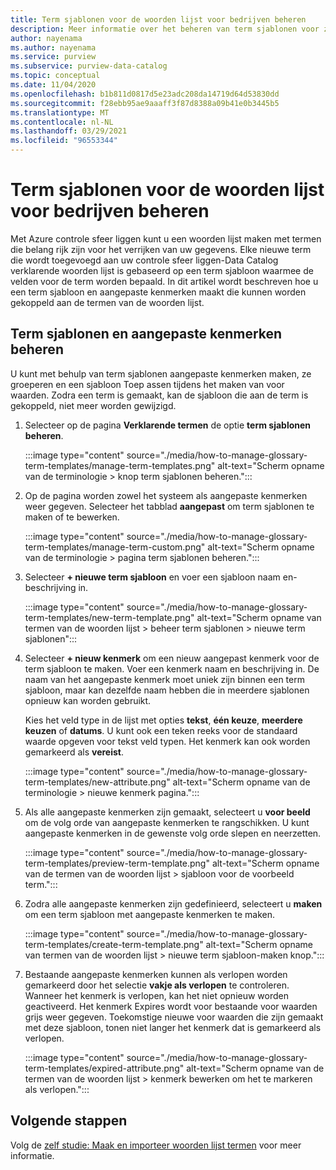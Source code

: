 ```yaml
---
title: Term sjablonen voor de woorden lijst voor bedrijven beheren
description: Meer informatie over het beheren van term sjablonen voor zakelijke woorden lijst in een Azure controle sfeer liggen Data Catalog.
author: nayenama
ms.author: nayenama
ms.service: purview
ms.subservice: purview-data-catalog
ms.topic: conceptual
ms.date: 11/04/2020
ms.openlocfilehash: b1b811d0817d5e23adc208da14719d64d53830dd
ms.sourcegitcommit: f28ebb95ae9aaaff3f87d8388a09b41e0b3445b5
ms.translationtype: MT
ms.contentlocale: nl-NL
ms.lasthandoff: 03/29/2021
ms.locfileid: "96553344"
---
```

# <a name="how-to-manage-term-templates-for-business-glossary"></a>Term sjablonen voor de woorden lijst voor bedrijven beheren

Met Azure controle sfeer liggen kunt u een woorden lijst maken met termen die belang rijk zijn voor het verrijken van uw gegevens. Elke nieuwe term die wordt toegevoegd aan uw controle sfeer liggen-Data Catalog verklarende woorden lijst is gebaseerd op een term sjabloon waarmee de velden voor de term worden bepaald. In dit artikel wordt beschreven hoe u een term sjabloon en aangepaste kenmerken maakt die kunnen worden gekoppeld aan de termen van de woorden lijst.

## <a name="manage-term-templates-and-custom-attributes"></a>Term sjablonen en aangepaste kenmerken beheren

U kunt met behulp van term sjablonen aangepaste kenmerken maken, ze groeperen en een sjabloon Toep assen tijdens het maken van voor waarden. Zodra een term is gemaakt, kan de sjabloon die aan de term is gekoppeld, niet meer worden gewijzigd.

1. Selecteer op de pagina **Verklarende termen** de optie **term sjablonen beheren**.

   :::image type="content" source="./media/how-to-manage-glossary-term-templates/manage-term-templates.png" alt-text="Scherm opname van de terminologie > knop term sjablonen beheren.":::

2. Op de pagina worden zowel het systeem als aangepaste kenmerken weer gegeven. Selecteer het tabblad **aangepast** om term sjablonen te maken of te bewerken.

   :::image type="content" source="./media/how-to-manage-glossary-term-templates/manage-term-custom.png" alt-text="Scherm opname van de terminologie > pagina term sjablonen beheren.":::

3. Selecteer **+ nieuwe term sjabloon** en voer een sjabloon naam en-beschrijving in.

   :::image type="content" source="./media/how-to-manage-glossary-term-templates/new-term-template.png" alt-text="Scherm opname van termen van de woorden lijst > beheer term sjablonen > nieuwe term sjablonen":::

4. Selecteer **+ nieuw kenmerk** om een nieuw aangepast kenmerk voor de term sjabloon te maken. Voer een kenmerk naam en beschrijving in. De naam van het aangepaste kenmerk moet uniek zijn binnen een term sjabloon, maar kan dezelfde naam hebben die in meerdere sjablonen opnieuw kan worden gebruikt.

   Kies het veld type in de lijst met opties **tekst**, **één keuze**, **meerdere keuzen** of  **datums**. U kunt ook een teken reeks voor de standaard waarde opgeven voor tekst veld typen.  Het kenmerk kan ook worden gemarkeerd als **vereist**.

   :::image type="content" source="./media/how-to-manage-glossary-term-templates/new-attribute.png" alt-text="Scherm opname van de terminologie > nieuwe kenmerk pagina.":::

5. Als alle aangepaste kenmerken zijn gemaakt, selecteert u **voor beeld** om de volg orde van aangepaste kenmerken te rangschikken. U kunt aangepaste kenmerken in de gewenste volg orde slepen en neerzetten.

   :::image type="content" source="./media/how-to-manage-glossary-term-templates/preview-term-template.png" alt-text="Scherm opname van de termen van de woorden lijst > sjabloon voor de voorbeeld term.":::

6. Zodra alle aangepaste kenmerken zijn gedefinieerd, selecteert u **maken** om een term sjabloon met aangepaste kenmerken te maken.

   :::image type="content" source="./media/how-to-manage-glossary-term-templates/create-term-template.png" alt-text="Scherm opname van termen van de woorden lijst > nieuwe term sjabloon-maken knop.":::

7. Bestaande aangepaste kenmerken kunnen als verlopen worden gemarkeerd door het selectie **vakje als verlopen** te controleren. Wanneer het kenmerk is verlopen, kan het niet opnieuw worden geactiveerd. Het kenmerk Expires wordt voor bestaande voor waarden grijs weer gegeven. Toekomstige nieuwe voor waarden die zijn gemaakt met deze sjabloon, tonen niet langer het kenmerk dat is gemarkeerd als verlopen.

   :::image type="content" source="./media/how-to-manage-glossary-term-templates/expired-attribute.png" alt-text="Scherm opname van de termen van de woorden lijst > kenmerk bewerken om het te markeren als verlopen.":::

## <a name="next-steps"></a>Volgende stappen

Volg de [zelf studie: Maak en importeer woorden lijst termen](tutorial-import-create-glossary-terms.md) voor meer informatie.
